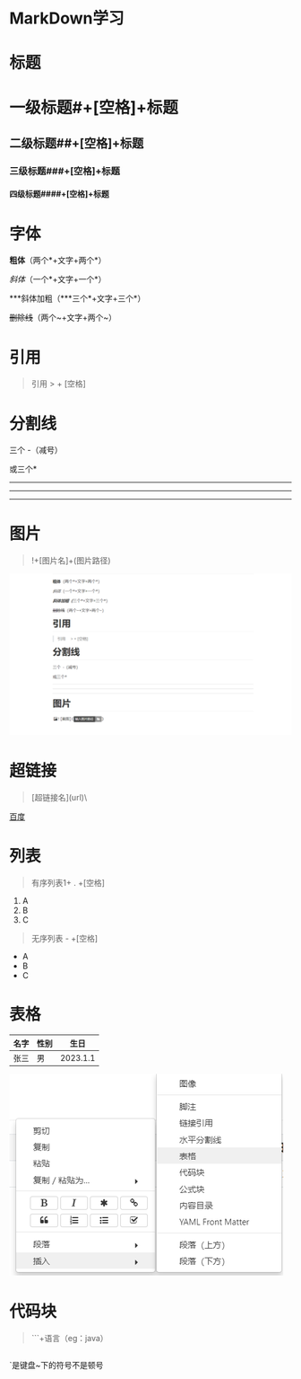 # MarkDown学习

# 标题

# 一级标题#+[空格]+标题

## 二级标题##+[空格]+标题

### 三级标题###+[空格]+标题

#### 四级标题####+[空格]+标题

# 字体

**粗体**（两个\*+文字+两个\*）

*斜体*（一个\*+文字+一个\*）

***斜体加粗（***三个\*+文字+三个\*）

~~删除线~~（两个~+文字+两个~）

# 引用

> 引用     > + [空格]

# 分割线

三个  -（减号）

或三个*

---

---

***

# 图片

> !+[图片名]+(图片路径)

![01.png](./01.png)

# 超链接

> \[超链接名](url)\

[百度](www.baidu.com)

# 列表

> 有序列表1+ . +[空格]

1. A
2. B
3. C

> 无序列表 - +[空格]

- A
- B
- C

# 表格

名字|性别|生日
--|--| --|
张三|男|2023.1.1

![1672732229634](.\02.png)

# 代码块

> \```+语言（eg：java）

```java

```

`是键盘~下的符号不是顿号